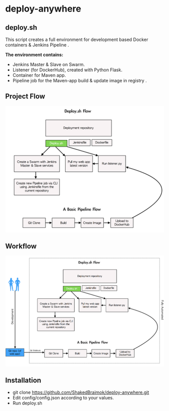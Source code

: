 # deploy-anywhere

## deploy.sh 
This script creates a full environment for development based Docker containers & Jenkins Pipeline .

**The environment contains:**
- Jenkins Master & Slave on Swarm.
- Listener (for DockerHub), created with Python Flask.
- Container for Maven app.
- Pipeline job for the Maven-app build & update image in registry .


## Project Flow
![alt text](https://github.com/ShakedBraimok/deploy-anywhere/blob/master/img/flow.png)

## Workflow
![alt text](https://github.com/ShakedBraimok/deploy-anywhere/blob/master/img/work_with_the_flow.png)

## Installation
- git clone https://github.com/ShakedBraimok/deploy-anywhere.git
- Edit config/config.json according to your values.
- Run deploy.sh
